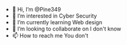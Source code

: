 - 👋 Hi, I’m @Pine349
- 👀 I’m interested in Cyber Security
- 🌱 I’m currently learning Web design
- 💞️ I’m looking to collaborate on I don't know
- 📫 How to reach me You don't

<!---
Pine349/Pine349 is a ✨ special ✨ repository because its `README.md` (this file) appears on your GitHub profile.
You can click the Preview link to take a look at your changes.
--->
